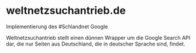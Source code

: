weltnetzsuchantrieb.de
======================

Implementierung des #Schlandnet Google

Weltnetzsuchantrieb stellt einen dünnen Wrapper um die Google Search API dar, die nur Seiten aus Deutschland, die in deutscher Sprache sind, findet.

